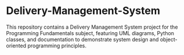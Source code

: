 # Delivery-Management-System
This repository contains a Delivery Management System project for the Programming Fundamentals subject, featuring UML diagrams, Python classes, and documentation to demonstrate system design and object-oriented programming principles.
